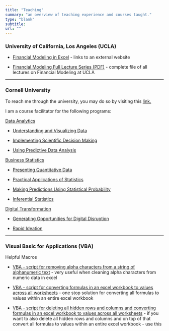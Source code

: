 ```yaml
---
title: "Teaching"
summary: "an overview of teaching experience and courses taught."
type: "blank"
subtitle: 
url: ""
---
```


### University of California, Los Angeles (UCLA)

- [Financial Modeling in Excel](https://sites.google.com/g.ucla.edu/ucla-financial-modeling/home) - links to an external website

- [Financial Modeling Full Lecture Series (PDF)](Financial_Modeling_Workshop_by_Leon_Shpaner-Full_Lecture_Series.pdf) - complete file of all lectures on Financial Modeling at UCLA

---

### Cornell University

To reach me through the university, you may do so by visiting this [link.](https://www.cornell.edu/search/people.cfm?netid=ls799/)

I am a course facilitator for the following programs:

[Data Analytics](https://www.ecornell.com/certificates/data-science/data-analytics/)
* [Understanding and Visualizing Data](https://www.ecornell.com/courses/data-science/understanding-and-visualizing-data/)


* [Implementing Scientific Decision Making](https://www.ecornell.com/courses/data-science/implementing-scientific-decision-making/)


* [Using Predictive Data Analysis](https://www.ecornell.com/courses/data-science/using-predictive-data-analysis/)


[Business Statistics](https://www.ecornell.com/certificates/data-science/business-statistics/)
- [Presenting Quantitative Data](https://www.ecornell.com/courses/data-science/presenting-quantitative-data/)

- [Practical Applications of Statistics](https://www.ecornell.com/courses/data-science/practical-applications-of-statistics/)

- [Making Predictions Using Statistical Probability](https://www.ecornell.com/?q=Making%20Predictions%20Using%20Statistical%20Probability)

- [Inferential Statistics](https://www.ecornell.com/courses/data-science/inferential-statistics/)


[Digital Transformation](https://www.ecornell.com/certificates/technology/digital-transformation/)
- [Generating Opportunities for Digital Disruption](https://www.ecornell.com/courses/technology/generating-opportunities-for-digital-disruption/)

- [Rapid Ideation](https://www.ecornell.com/courses/technology/rapid-ideation/)



--- 
### Visual Basic for Applications (VBA)
Helpful Macros 

- [VBA - script for removing alpha characters from a string of alphanumeric text](/teaching/post/VBA/RemoveAlphas/) - very useful when cleaning alpha characters from numeric data in excel
- [VBA - script for converting formulas in an excel workbook to values across all worksheets](/teaching/post/VBA/ConvertToValuesAcrossWorksheets/) - one stop solution for converting all formulas to values within an entire excel workbook

- [VBA - script for deleting all hidden rows and columns and converting formulas in an excel workbook to values across all worksheets](/teaching/post/VBA/DeleteHidden_ConvertToValuesAcrossWorksheets/) - if you want to also delete all hidden rows and columns and on top of that convert all formulas to values within an entire excel workbook - use this 
